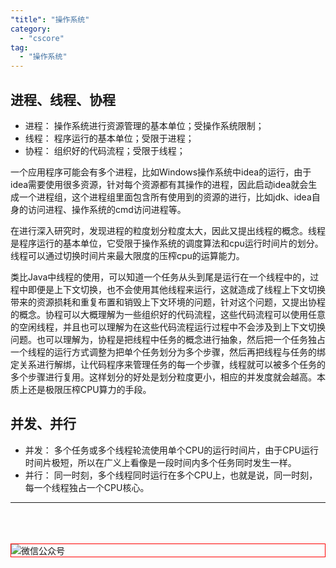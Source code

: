 ```yaml
---
"title": "操作系统"
category:
  - "cscore"
tag:
  - "操作系统"
---
```


## 进程、线程、协程

- 进程： 操作系统进行资源管理的基本单位；受操作系统限制；
- 线程： 程序运行的基本单位；受限于进程；
- 协程： 组织好的代码流程；受限于线程；


一个应用程序可能会有多个进程，比如Windows操作系统中idea的运行，由于idea需要使用很多资源，针对每个资源都有其操作的进程，因此启动idea就会生成一个进程组，这个进程组里面包含所有使用到的资源的进行，比如jdk、idea自身的访问进程、操作系统的cmd访问进程等。

在进行深入研究时，发现进程的粒度划分粒度太大，因此又提出线程的概念。线程是程序运行的基本单位，它受限于操作系统的调度算法和cpu运行时间片的划分。线程可以通过切换时间片来最大限度的压榨cpu的运算能力。

类比Java中线程的使用，可以知道一个任务从头到尾是运行在一个线程中的，过程中即便是上下文切换，也不会使用其他线程来运行，这就造成了线程上下文切换带来的资源损耗和重复布置和销毁上下文环境的问题，针对这个问题，又提出协程的概念。协程可以大概理解为一些组织好的代码流程，这些代码流程可以使用任意的空闲线程，并且也可以理解为在这些代码流程运行过程中不会涉及到上下文切换问题。也可以理解为，协程是把线程中任务的概念进行抽象，然后把一个任务独占一个线程的运行方式调整为把单个任务划分为多个步骤，然后再把线程与任务的绑定关系进行解绑，让代码程序来管理任务的每一个步骤，线程就可以被多个任务的多个步骤进行复用。这样划分的好处是划分粒度更小，相应的并发度就会越高。本质上还是极限压榨CPU算力的手段。

## 并发、并行

- 并发： 多个任务或多个线程轮流使用单个CPU的运行时间片，由于CPU运行时间片极短，所以在广义上看像是一段时间内多个任务同时发生一样。
- 并行： 同一时刻，多个线程同时运行在多个CPU上，也就是说，同一时刻，每一个线程独占一个CPU核心。





---
<br />
<br />
<br />
<img style="border:1px red solid; display:block; margin:0 auto;" :src="$withBase('/qrcode.jpg')" alt="微信公众号" />


